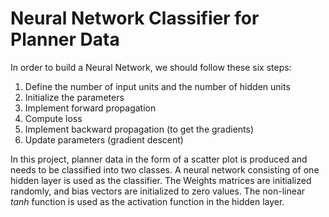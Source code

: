 # Neural Network Classifier for Planner Data
In order to build a Neural Network, we should follow these six steps:

1. Define the number of input units and the number of hidden units
2. Initialize the parameters
3. Implement forward propagation
4. Compute loss
5. Implement backward propagation (to get the gradients)
6. Update parameters (gradient descent)

In this project, planner data in the form of a scatter plot is produced and needs to be classified into two classes. A neural network consisting of one hidden layer is used as the classifier. The Weights matrices are initialized randomly, and bias vectors are initialized to zero values. The non-linear *tanh* function is used as the activation function in the hidden layer.
